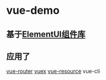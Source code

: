 # vue-demo

## 基于[ElementUI组件库](https://github.com/ElemeFE/element)

## 应用了
[vue-router](http://router.vuejs.org)
[vuex](http://vuex.vuejs.org)
[vue-resource](https://github.com/pagekit/vue-resource)
vue-cli

